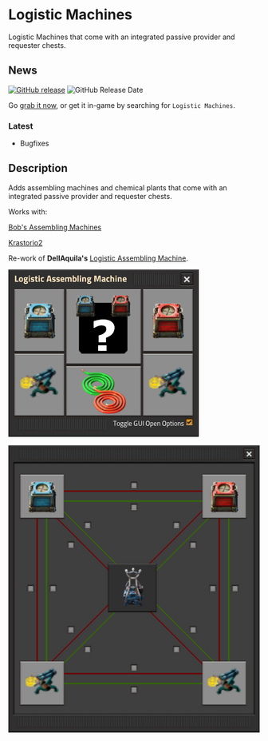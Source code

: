 # Logistic Machines

Logistic Machines that come with an integrated passive provider and requester chests.

## News

[![GitHub release][badge-latest-release]][github-latest-release]
![GitHub Release Date][badge-release-date]

Go [grab it now][logistic-machines-mod-portal-entry], or get it in-game by searching for `Logistic Machines`.

### Latest

- Bugfixes

## Description

Adds assembling machines and chemical plants that come with an integrated passive provider and requester chests.

Works with:

[Bob's Assembling Machines][bob-mod-portal-entry]

[Krastorio2][krastorio2-mod-portal-entry]

Re-work of **DellAquila's** [Logistic Assembling Machine][dellaquila-mod-portal-entry].

![Main][main-gui-window]

![Circuit][circuit-gui-window]

  [main-gui-window]: https://raw.githubusercontent.com/JDOGG88/Logistic-Machines/master/main-gui-window.jpg
  [circuit-gui-window]: https://raw.githubusercontent.com/JDOGG88/Logistic-Machines/master/circuit-gui-window.jpg

  [badge-latest-release]: https://img.shields.io/github/release/JDOGG88/Logistic-Machines.svg?label=current+version
  [badge-release-date]: https://img.shields.io/github/release-date/JDOGG88/Logistic-Machines.svg?label=released

  [github-latest-release]: https://github.com/JDOGG88/Logistic-Machines/releases/latest
  [issue-tracker]: https://github.com/JDOGG88/Logistic-Machines/issues
  [dellaquila-mod-portal-entry]: https://mods.factorio.com/mod/LogisticAssemblingMachine
  [bob-mod-portal-entry]: https://mods.factorio.com/mod/bobassembly
  [krastorio2-mod-portal-entry]: https://mods.factorio.com/mod/Krastorio2
  [logistic-machines-mod-portal-entry]: https://mods.factorio.com/mod/Logistic-Machines

